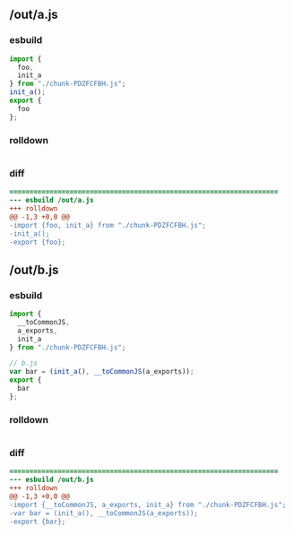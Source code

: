## /out/a.js
### esbuild
```js
import {
  foo,
  init_a
} from "./chunk-PDZFCFBH.js";
init_a();
export {
  foo
};
```
### rolldown
```js

```
### diff
```diff
===================================================================
--- esbuild	/out/a.js
+++ rolldown	
@@ -1,3 +0,0 @@
-import {foo, init_a} from "./chunk-PDZFCFBH.js";
-init_a();
-export {foo};

```
## /out/b.js
### esbuild
```js
import {
  __toCommonJS,
  a_exports,
  init_a
} from "./chunk-PDZFCFBH.js";

// b.js
var bar = (init_a(), __toCommonJS(a_exports));
export {
  bar
};
```
### rolldown
```js

```
### diff
```diff
===================================================================
--- esbuild	/out/b.js
+++ rolldown	
@@ -1,3 +0,0 @@
-import {__toCommonJS, a_exports, init_a} from "./chunk-PDZFCFBH.js";
-var bar = (init_a(), __toCommonJS(a_exports));
-export {bar};

```
